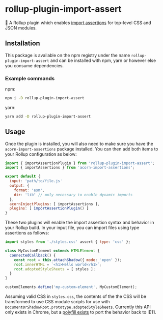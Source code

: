 # rollup-plugin-import-assert

🍣 A Rollup plugin which enables [import assertions](https://github.com/tc39/proposal-import-assertions) for top-level CSS and JSON modules. 

## Installation

This package is available on the npm registry under the name `rollup-plugin-import-assert` and can be installed with npm, yarn or however else you consume dependencies.

### Example commands

npm: 

```zsh
npm i -D rollup-plugin-import-assert
```

yarn:

```zsh
yarn add -D rollup-plugin-import-assert
```

## Usage

Once the plugin is installed, you will also need to make sure you have the `acorn-import-assertions` package installed. You can then add both items to your Rollup configuration as below:

```javascript
import { importAssertionPlugin } from 'rollup-plugin-import-assert';
import { importAssertions } from 'acorn-import-assertions';

export default {
  input: 'path/to/file.js'
  output: {
    format: 'esm',
    dir: 'lib' // only necessary to enable dynamic imports
  },
  acornInjectPlugins: [ importAssertions ],
  plugins: [ importAssertionPlugin() ]
}
```

These two plugins will enable the import assertion syntax and behavior in your Rollup build. In your input file, you can import files using type assertions as follows:

```javascript
import styles from './styles.css' assert { type: 'css' };

class MyCustomElement extends HTMLElement {
  connectedCallback() {
    const root = this.attachShadow({ mode: 'open' });
    root.innerHTML = `<h1>Hello world</h1>`;
    root.adoptedStyleSheets = [ styles ];
  }
}

customElements.define('my-custom-element', MyCustomElement);
```

Assuming valid CSS in `styles.css`, the contents of the the CSS will be transformed to use CSS module scripts for use with `DocumentOrShadowRoot.prototype.adoptedStyleSheets`. Currently this API only exists in Chrome, but a [polyfill exists](https://www.npmjs.com/package/construct-style-sheets-polyfill) to port the behavior back to IE11.